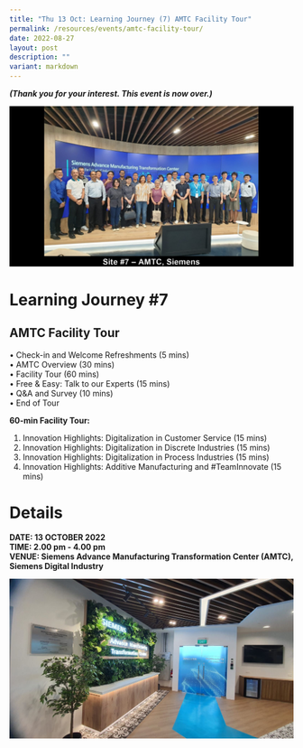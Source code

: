```yaml
---
title: "Thu 13 Oct: Learning Journey (7) AMTC Facility Tour"
permalink: /resources/events/amtc-facility-tour/
date: 2022-08-27
layout: post
description: ""
variant: markdown
---
```

***(Thank you for your interest. This event  is now over.)***

![5GLF Group Photo_AMTC](/images/events/5GLF/5GLF%20Group%20Photo_AMTC%20Siemens.jpg)

# Learning Journey #7

## AMTC Facility Tour

•	Check-in and Welcome Refreshments (5 mins)<br>
•	AMTC Overview (30 mins)<br>
•	Facility Tour (60 mins)<br>
•	Free &amp; Easy: Talk to our Experts (15 mins) <br>
•	Q&amp;A and Survey (10 mins)<br>
•	End of Tour<br>

**60-min Facility Tour:**
1.	Innovation Highlights: Digitalization in Customer Service  (15 mins)
2.	Innovation Highlights: Digitalization in Discrete Industries (15 mins)
3.	Innovation Highlights: Digitalization in Process Industries (15 mins)
4.	Innovation Highlights: Additive Manufacturing and #TeamInnovate (15 mins)<br>


# Details
**DATE: 13 OCTOBER 2022** <br> 
**TIME: 2.00 pm - 4.00 pm** <br> 
**VENUE: Siemens Advance Manufacturing Transformation Center (AMTC), Siemens Digital Industry** 

![AMTC](/images/events/5GLF/Siemens%20Site%20Picture.jpeg)

